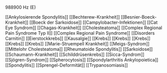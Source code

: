 988900 Hz (E)

[[Ankylosierende Spondylitis]]
[[Bechterew-Krankheit]]
[[Besnier-Boeck-Krankheit]]
[[Boeck der Sarkoidose]]
[[Campylobacter-Infektionen]]
[[Cat Eye Syndrom]]
[[Chagas-Krankheit]]
[[Cholesteatoma]]
[[Complex Regional Pain Syndrome Typ II]]
[[Complex Regional Pain Syndrome]]
[[Disorders Carnitin]]
[[Eierstockkrebs]]
[[Kausalgie]]
[[Krebs]]
[[Krebs]]
[[Krebs]]
[[Krebs]]
[[Krebs]]
[[Marie-Struempell Krankheit]]
[[Meigs-Syndrom]]
[[Mittelohr Cholesteatoma]]
[[Rheumatoide Spondylitis]]
[[Sarkoidose]]
[[Schaumann-Krankheit]]
[[Schilddrüsenkrebs]]
[[Sicca-Syndrom]]
[[Sjögren-Syndrom]]
[[Spherocytosis]]
[[Spondylarthritis Ankylopoietica]]
[[Spondylitis]]
[[Sprengel-Deformität]]
[[Trypanosomiasis]]